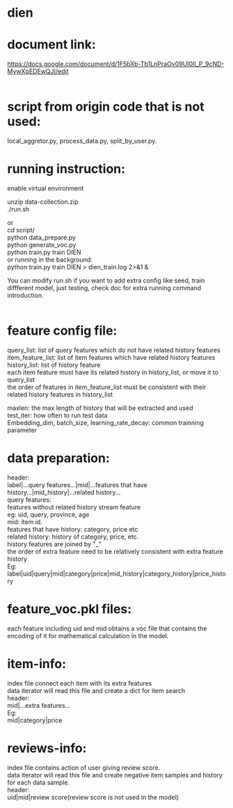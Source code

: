 # dien

# document link:  
https://docs.google.com/document/d/1F5bXb-Tb1LnPraOv09UI0Il_P_9cND-MywXpEDEwQJI/edit  
<br/>

# script from origin code that is not used:  
local_aggretor.py, process_data.py, split_by_user.py. 

# running instruction:  
enable virtual environment  

unzip data-collection.zip  
./run.sh  

or  
cd script/  
python data_prepare.py  
python generate_voc.py  
python train.py train DIEN  
or running in the background:  
python train.py train DIEN > dien_train.log 2>&1 &  


You can modify run.sh if you want to add extra config like seed, train diffferent model, just testing, check doc for extra running command introduction.  
<br/>


# feature config file:  
query_list: list of query features which do not have related history features  
item_feature_list: list of item features which have related history features  
history_list: list of history feature  
each item feature must have its related history in history_list, or move it to query_list  
the order of features in item_feature_list must be consistent with their related history features in history_list  

maxlen: the max length of history that will be extracted and used   
test_iter: how often to run test data  
Embedding_dim, batch_size, learning_rate_decay: common trainning parameter  <br/> 



# data preparation:  
header:  
label|...query features...|mid|...features that have history...|mid_history|...related history...  
query features:  
features without related history stream feature  
eg: uid, query, province, age  
mid: item id.  
features that have history: category, price etc  
related history: history of category, price, etc. <br/> 
history features are joined by "_"  
the order of extra feature need to be relatively consistent with extra feature history  
Eg:  
label|uid|query|mid|category|price|mid_history|category_history|price_history  <br/> 

# feature_voc.pkl files:  
each feature including uid and mid obtains a voc file that contains the encoding of it for mathematical calculation in the model.  


# item-info:  
index file connect each item with its extra features  
data iterator will read this file and create a dict for item search  
header:  
mid|...extra features...  
Eg:  
mid|category|price  <br/> 
 
# reviews-info:  
index file contains action of user giving review score.  
data iterator will read this file and create negative item samples and history for each data sample.  
header:  
uid|mid|review score(review score is not used in the model)  





